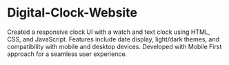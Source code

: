 # Digital-Clock-Website
Created a responsive clock UI with a watch and text clock using HTML, CSS, and JavaScript. Features include date display, light/dark themes, and compatibility with mobile and desktop devices. Developed with Mobile First approach for a seamless user experience.
